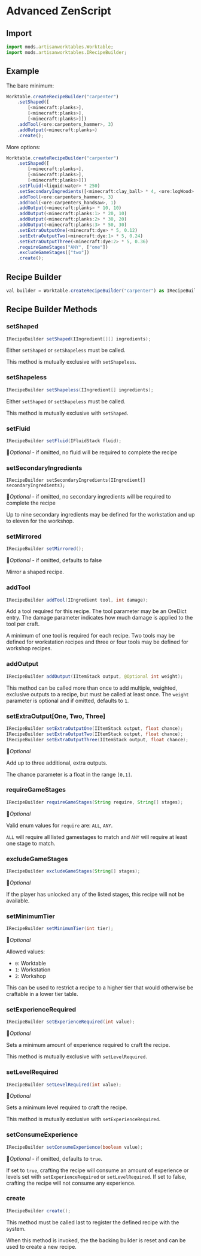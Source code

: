 # Advanced ZenScript

## Import

```js
import mods.artisanworktables.Worktable;
import mods.artisanworktables.IRecipeBuilder;
```

## Example

The bare minimum:

```js
Worktable.createRecipeBuilder("carpenter")
    .setShaped([
        [<minecraft:planks>],
        [<minecraft:planks>],
        [<minecraft:planks>]])
    .addTool(<ore:carpenters_hammer>, 3)
    .addOutput(<minecraft:planks>)
    .create();
```

More options:

```js
Worktable.createRecipeBuilder("carpenter")
    .setShaped([
        [<minecraft:planks>],
        [<minecraft:planks>],
        [<minecraft:planks>]])
    .setFluid(<liquid:water> * 250)
    .setSecondaryIngredients([<minecraft:clay_ball> * 4, <ore:logWood> * 2])
    .addTool(<ore:carpenters_hammer>, 3)
    .addTool(<ore:carpenters_handsaw>, 1)
    .addOutput(<minecraft:planks> * 10, 10)
    .addOutput(<minecraft:planks:1> * 20, 10)
    .addOutput(<minecraft:planks:2> * 30, 20)
    .addOutput(<minecraft:planks:3> * 50, 30)
    .setExtraOutputOne(<minecraft:dye> * 5, 0.12)
    .setExtraOutputTwo(<minecraft:dye:1> * 5, 0.24)
    .setExtraOutputThree(<minecraft:dye:2> * 5, 0.36)
    .requireGameStages("ANY", ["one"])
    .excludeGameStages(["two"])
    .create();
```

## Recipe Builder

```js
val builder = Worktable.createRecipeBuilder("carpenter") as IRecipeBuilder;
```

## Recipe Builder Methods

### setShaped

```java
IRecipeBuilder setShaped(IIngredient[][] ingredients);
```

Either `setShaped` or `setShapeless` must be called.

This method is mutually exclusive with `setShapeless`.

### setShapeless

```java
IRecipeBuilder setShapeless(IIngredient[] ingredients);
```

Either `setShaped` or `setShapeless` must be called.

This method is mutually exclusive with `setShaped`.

### setFluid

```java
IRecipeBuilder setFluid(IFluidStack fluid);
```

&#x1F539;*Optional* - if omitted, no fluid will be required to complete the recipe

### setSecondaryIngredients

```
IRecipeBuilder setSecondaryIngredients(IIngredient[] secondaryIngredients);
```

&#x1F539;*Optional* - if omitted, no secondary ingredients will be required to complete the recipe

Up to nine secondary ingredients may be defined for the workstation and up to eleven for the workshop.

### setMirrored

```java
IRecipeBuilder setMirrored();
```

&#x1F539;*Optional* - if omitted, defaults to false
 
Mirror a shaped recipe.

### addTool

```java
IRecipeBuilder addTool(IIngredient tool, int damage);
```

Add a tool required for this recipe. The tool parameter may be an OreDict entry. The damage parameter indicates how much damage is applied to the tool per craft.

A minimum of one tool is required for each recipe. Two tools may be defined for workstation recipes and three or four tools may be defined for workshop recipes.

### addOutput

```java
IRecipeBuilder addOutput(IItemStack output, @Optional int weight);
```

This method can be called more than once to add multiple, weighted, exclusive outputs to a recipe, but must be called at least once. The `weight` parameter is optional and if omitted, defaults to `1`.

### setExtraOutput[One, Two, Three]

```java
IRecipeBuilder setExtraOutputOne(IItemStack output, float chance);
IRecipeBuilder setExtraOutputTwo(IItemStack output, float chance);
IRecipeBuilder setExtraOutputThree(IItemStack output, float chance);
```

&#x1F539;*Optional*

Add up to three additional, extra outputs.

The chance parameter is a float in the range `[0,1]`.

### requireGameStages

```java
IRecipeBuilder requireGameStages(String require, String[] stages);
```

&#x1F539;*Optional*

Valid enum values for `require` are: `ALL`, `ANY`.

`ALL` will require all listed gamestages to match and `ANY` will require at least one stage to match.

### excludeGameStages

```java
IRecipeBuilder excludeGameStages(String[] stages);
```

&#x1F539;*Optional*

If the player has unlocked any of the listed stages, this recipe will not be available.

### setMinimumTier

```java
IRecipeBuilder setMinimumTier(int tier);
```

&#x1F539;*Optional*

Allowed values:
* `0`: Worktable
* `1`: Workstation
* `2`: Workshop

This can be used to restrict a recipe to a higher tier that would otherwise be craftable in a lower tier table.

### setExperienceRequired

```java
IRecipeBuilder setExperienceRequired(int value);
```

&#x1F539;*Optional*

Sets a minimum amount of experience required to craft the recipe.

This method is mutually exclusive with `setLevelRequired`.

### setLevelRequired

```java
IRecipeBuilder setLevelRequired(int value);
```

&#x1F539;*Optional*

Sets a minimum level required to craft the recipe.

This method is mutually exclusive with `setExperienceRequired`.

### setConsumeExperience

```java
IRecipeBuilder setConsumeExperience(boolean value);
```

&#x1F539;*Optional* - if omitted, defaults to `true`.

If set to `true`, crafting the recipe will consume an amount of experience or levels set with `setExperienceRequired` or `setLevelRequired`. If set to false, crafting the recipe will not consume any experience.

### create

```java
IRecipeBuilder create();
```

This method must be called last to register the defined recipe with the system.

When this method is invoked, the the backing builder is reset and can be used to create a new recipe.